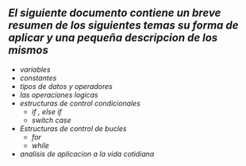 ## ***El siguiente documento contiene un breve resumen de los siguientes temas su forma de aplicar y una pequeña descripcion de los mismos***

- _variables_ 
- _constantes_
- _tipos de datos y operadores_
- _las operaciones  logicas_
- _estructuras de control condicionales_
    - _if , else if_
    - _switch case_
- _Estructuras de control de bucles_
    - _for_
    - _while_
- _analisis de aplicacion a la vida cotidiana_ 

